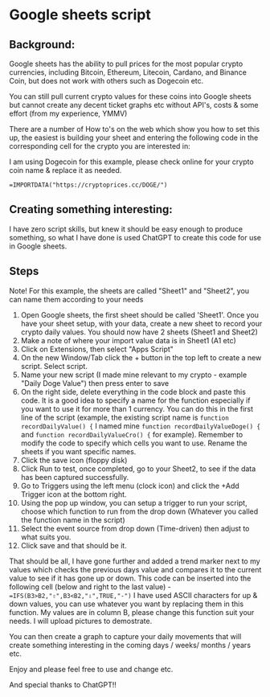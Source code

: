# Google sheets script

## Background:

Google sheets has the ability to pull prices for the most popular crypto currencies, including Bitcoin, Ethereum, Litecoin, Cardano, and Binance Coin, but does not work with others such as Dogecoin etc.

You can still pull current crypto values for these coins into Google sheets but cannot create any decent ticket graphs etc without API's, costs & some effort (from my experience, YMMV)

There are a number of How to's on the web which show you how to set this up, the easiest is building your sheet and entering the following code in the corresponding cell for the crypto you are interested in:

I am using Dogecoin for this example, please check online for your crypto coin name & replace it as needed.

```=IMPORTDATA("https://cryptoprices.cc/DOGE/")```

## Creating something interesting:

I have zero script skills, but knew it should be easy enough to produce something, so what I have done is used ChatGPT to create this code for use in Google sheets.

## Steps

Note! For this example, the sheets are called "Sheet1" and "Sheet2", you can name them according to your needs

1) Open Google sheets, the first sheet should be called 'Sheet1'. Once you have your sheet setup, with your data, create a new sheet to record your crypto daily values. You should now have 2 sheets (Sheet1 and Sheet2)
2) Make a note of where your import value data is in Sheet1 (A1 etc)
3) Click on Extensions, then select "Apps Script"
4) On the new Window/Tab click the + button in the top left to create a new script. Select script.
5) Name your new script (I made mine relevant to my crypto - example "Daily Doge Value") then press enter to save
6) On the right side, delete everything in the code block and paste this code. It is a good idea to specify a name for the function especially if you want to use it for more than 1 currency. You can do this in the first line of the script (example, the existing script name is ```function recordDailyValue() {``` I named mine ```function recordDailyValueDoge() {``` and ```function recordDailyValueCro() {``` for example). Remember to modify the code to specify which cells you want to use. Rename the sheets if you want specific names.
7) Click the save icon (floppy disk)
8) Click Run to test, once completed, go to your Sheet2, to see if the data has been captured successfully.
9) Go to Triggers using the left menu (clock icon) and click the +Add Trigger icon at the bottom right.
10) Using the pop up window, you can setup a trigger to run your script, choose which function to run from the drop down (Whatever you called the function name in the script)
11) Select the event source from drop down (Time-driven) then adjust to what suits you.
12) Click save and that should be it.

That should be all, I have gone further and added a trend marker next to my values which checks the previous days value and compares it to the current value to see if it has gone up or down. This code can be inserted into the following cell (below and right to the last value) - ```=IFS(B3>B2,"⇧",B3<B2,"⇩",TRUE,"-")``` I have used ASCII characters for up & down values, you can use whatever you want by replacing them in this function. My values are in column B, please change this function suit your needs. I will upload pictures to demostrate.

You can then create a graph to capture your daily movements that will create something interesting in the coming days / weeks/ months / years etc.

Enjoy and please feel free to use and change etc.

And special thanks to ChatGPT!!

